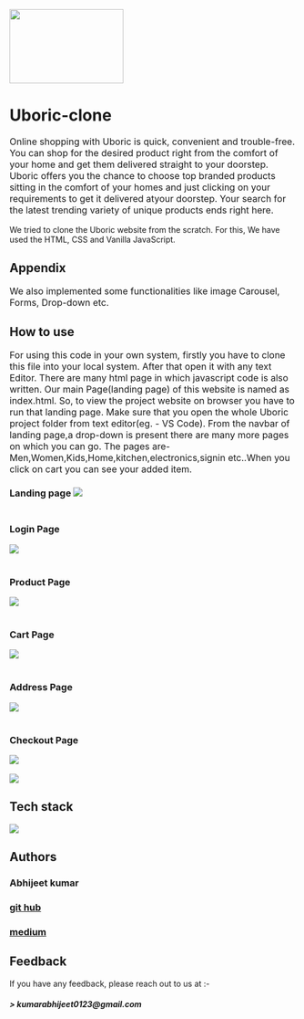 
<img src="https://encrypted-tbn0.gstatic.com/images?q=tbn:ANd9GcQRDt7PoCjeLgHtWIeAt6A59M77NHYUJWMzLt35is36O2nhf0qL65nnqw6ndApdH4P1Ark&usqp=CAU" style="width:200px;height:130px"><h1>Uboric-clone</h1>
<p style="font-size:16px">Online shopping with Uboric is quick, convenient and trouble-free. You can shop for the desired product right from the comfort of your home and get them delivered straight to your doorstep. Uboric offers you the chance to choose top branded products sitting in the comfort of your homes and just clicking on your requirements to get it delivered atyour doorstep. Your search for the latest trending variety of unique products ends right here.
<p>We tried to clone the Uboric website from the scratch. For this, We have used the HTML, CSS and Vanilla JavaScript.</p>
<h2>Appendix</h2>
<p style="font-size:16px">We also implemented some functionalities like image Carousel, Forms, Drop-down etc.
  
<h2>How to use</h2>
<p style="font-size:16px">For using this code in your own system, firstly you have to clone this file into your local system. After that open it with any text Editor. There are many html page in which javascript code is also written. Our main Page(landing page) of this website is named as index.html. So, to view the project website on browser you have to run that landing page.
Make sure that you open the whole Uboric project folder from text editor(eg. - VS Code). From the navbar of landing page,a drop-down is present there are many more pages on which you can go. The pages are- Men,Women,Kids,Home,kitchen,electronics,signin etc..When you click on cart  you can see your added item.</p>

<h3>Landing page
  <img src="https://user-images.githubusercontent.com/87429783/135506110-8eea2c4f-836f-480d-89d6-0dd8b547213b.png">
 <br>
  <br>
  <h3>Login Page</h3>
  <img src="https://user-images.githubusercontent.com/87429783/135506642-5cb31b33-e604-4b4a-a0ed-f8498a58c62d.png">
   <br>
  <br>
  <h3>Product Page</h3>
  <img src="https://user-images.githubusercontent.com/87429783/135506979-67ea28af-c3b0-4da9-bf79-7f76cf79fb85.png">
    <br>
  <br>
  <h3>Cart Page</h3>
  <img src="https://user-images.githubusercontent.com/87429783/135508814-fb73cb53-6a77-4aae-bc9a-f7aa10b4b462.png">
    <br>
  <br>
  <h3>Address Page</h3>
  <img src="https://user-images.githubusercontent.com/87429783/135509228-f222522a-41e4-4155-8856-446d38b9faab.png">
    <br>
  <br>
  <h3>Checkout Page</h3>
  <img src="https://user-images.githubusercontent.com/87429783/135507178-3b603e31-6fc6-4c3c-9108-9ccd283d14c7.png">
    <br>
  <br>
<img src="https://user-images.githubusercontent.com/87429783/135508503-57675587-4bb3-462d-b90f-b583a58b8d14.png">
  

<h2>Tech stack</h2>
<!-- <p style="font-size:16px">HTML,CSS,JAVASCRIPT</p> -->
<img src="https://encrypted-tbn0.gstatic.com/images?q=tbn:ANd9GcQ_HBDJ-3-r65eQWAZ98i2JiUodLF1IRJryyElrHlkOt0HksN34M3xLKS4nn01HREJB3Vw&usqp=CAU">

<h2>Authors</h2>
  <h3>Abhijeet kumar
<h3><a style="border:none"href="https://github.com/Abhijeet9242">git hub</a></h3>
    <h3><a style="border:none"href="https://medium.com/@kumarabhijeet0123/cloning-of-uboric-website-4e69fd18ec7e">medium</a></h3>
<h2>Feedback</h2>
 <p>If you have any feedback, please reach out to us at :- <h5>> kumarabhijeet0123@gmail.com</h5>
 




